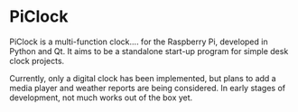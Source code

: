 # PiClock

PiClock is a multi-function clock.... for the Raspberry Pi, developed in Python and Qt.
It aims to be a standalone start-up program for simple desk clock projects. 

Currently, only a digital clock has been implemented, but plans to add a media player and weather reports are being considered.
In early stages of development, not much works out of the box yet.